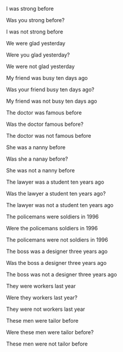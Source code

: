 I was strong before

Was you strong before?

I was not strong before



We were glad yesterday

Were you glad yesterday?

We were not glad yesterday



My friend was busy ten days ago

Was your friend busy ten days ago?

My friend was not busy ten days ago



The doctor was famous before 

Was the doctor famous before?

The doctor was not famous before



She was a nanny before 

Was she a nanay before?

She was not a nanny before



The lawyer was a student ten years ago

Was the lawyer a student ten years ago?

The lawyer was not a student ten years ago



The policemans were soldiers in 1996

Were the policemans soldiers in 1996

The policemans were not soldiers in 1996



The boss was a designer three years ago

Was the boss a designer three years ago 

The boss was not a designer three years ago



They were workers last year

Were they workers last year?

They were not workers last year



These men were tailor before

Were these men were tailor before?

These men were not tailor before
